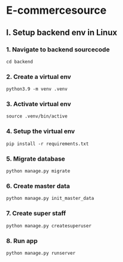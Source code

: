 # E-commercesource

## I. Setup backend env in Linux
### 1. Navigate to backend sourcecode

``cd backend``

### 2. Create a virtual env

``python3.9 -m venv .venv``

### 3. Activate virtual env

``source .venv/bin/active``

### 4. Setup the virtual env

``pip install -r requirements.txt``

### 5. Migrate database

``python manage.py migrate``

### 6. Create master data

``python manage.py init_master_data``

### 7. Create super staff

```python manage.py createsuperuser```

### 8. Run app

``python manage.py runserver``
